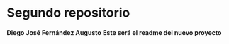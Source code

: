 # Segundo repositorio
####
**Diego José Fernández Augusto**
**Este será el readme del nuevo proyecto**